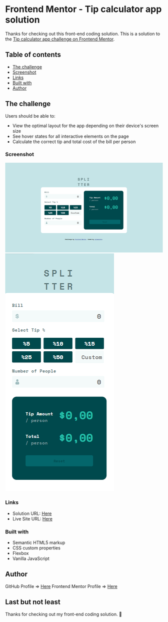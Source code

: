 # Frontend Mentor - Tip calculator app solution

Thanks for checking out this front-end coding solution. This is a solution to the [Tip calculator app challenge on Frontend Mentor](https://www.frontendmentor.io/challenges/tip-calculator-app-ugJNGbJUX).

## Table of contents
  - [The challenge](#the-challenge)
  - [Screenshot](#screenshot)
  - [Links](#links)
  - [Built with](#built-with)
  - [Author](#author)

## The challenge
Users should be able to: 

- View the optimal layout for the app depending on their device's screen size
- See hover states for all interactive elements on the page
- Calculate the correct tip and total cost of the bill per person

### Screenshot

![](./ss-desktop.jpg)
![](./ss-mobile.jpg)

### Links

- Solution URL: [Here](https://www.frontendmentor.io/solutions/tipcalculatorappfrontendmentor-Oyxcazg6Id)
- Live Site URL: [Here](https://ozlemxates.github.io/Tip-Calculator-App-FrontendMentor/)

### Built with

- Semantic HTML5 markup
- CSS custom properties
- Flexbox
- Vanilla JavaScript

## Author

GitHub Profile => [Here](https://github.com/ozlemxates)
Frontend Mentor Profile => [Here](https://www.frontendmentor.io/profile/ozlemxates)

## Last but not least 

Thanks for checking out my front-end coding solution.
 🚀